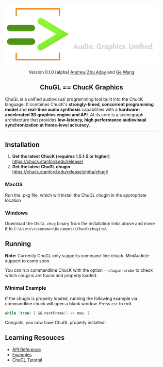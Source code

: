 <div align="center">
<!-- Add ChuGL logo -->
<!-- <img align="left" style="width:260px" src="https://github.com/raysan5/raylib/blob/master/logo/raylib_logo_animation.gif" width="288px"> -->

![logo](chugl-glogo2023w.png)

Version 0.1.0  [alpha]
<a href="https://ccrma.stanford.edu/~azaday/"> Andrew Zhu Aday </a> and <a href="https://ccrma.stanford.edu/~ge/">Ge Wang</a> 

## ChuGL == ChucK Graphics

</div> <!-- end center -->

ChuGL is a unified audiovisual programming tool built into the ChucK language. It combines ChucK's **strongly-timed, concurrent programming model** and **real-time audio synthesis** capabilities with a **hardware-accelerated 3D graphics engine and API**. At its core is a scenegraph architecture that provides **low-latency, high performance audiovisual synchronization at frame-level accuracy**.


___

## Installation

1. **Get the latest ChucK (requires 1.5.1.5 or higher)**
https://chuck.stanford.edu/release/
2. **Get the latest ChuGL chugin**
https://chuck.stanford.edu/release/alpha/chugl/

### MacOS

Run the .pkg file, which will install the ChuGL chugin in the appropriate location


### Windows

Download the `ChuGL.chug` binary from the installation links above and move it to `C:\Users\<usename>\Documents\ChucK\chugins\`

## Running

**Note:** Currently ChuGL only supports command-line chuck. MiniAudicle support to come soon. 

You can run commandline ChucK with the option `--chugin-probe` to check which chugins are found and properly loaded.

### Minimal Example

If the chugin is properly loaded, running the following example via commandline chuck will open a blank window. Press `esc` to exit. 



```cpp
while (true) { GG.nextFrame() => now; }
```

Congrats, you now have ChuGL properly installed!

## Learning Resouces

- [API Reference](https://chuck.stanford.edu/chugl/api/)
- [Examples](https://chuck.stanford.edu/chugl/examples/)
- [ChuGL Tutorial](https://chuck.stanford.edu/chugl/doc/tutorial.html)